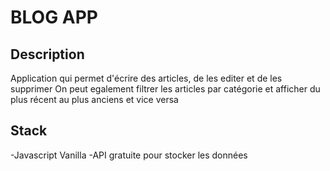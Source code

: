 # BLOG APP

## Description

Application qui permet d'écrire des articles, de les editer et de les supprimer
On peut egalement filtrer les articles par catégorie et afficher du plus récent au plus anciens et vice versa

## Stack

-Javascript Vanilla
-API gratuite pour stocker les données
